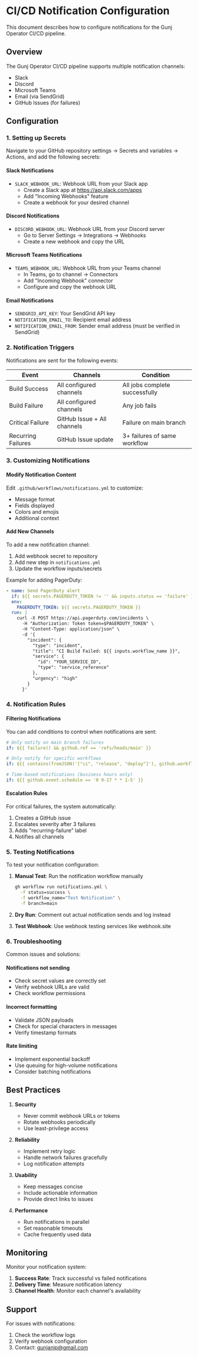 # CI/CD Notification Configuration

This document describes how to configure notifications for the Gunj Operator CI/CD pipeline.

## Overview

The Gunj Operator CI/CD pipeline supports multiple notification channels:
- Slack
- Discord
- Microsoft Teams
- Email (via SendGrid)
- GitHub Issues (for failures)

## Configuration

### 1. Setting up Secrets

Navigate to your GitHub repository settings → Secrets and variables → Actions, and add the following secrets:

#### Slack Notifications
- `SLACK_WEBHOOK_URL`: Webhook URL from your Slack app
  - Create a Slack app at https://api.slack.com/apps
  - Add "Incoming Webhooks" feature
  - Create a webhook for your desired channel

#### Discord Notifications
- `DISCORD_WEBHOOK_URL`: Webhook URL from your Discord server
  - Go to Server Settings → Integrations → Webhooks
  - Create a new webhook and copy the URL

#### Microsoft Teams Notifications
- `TEAMS_WEBHOOK_URL`: Webhook URL from your Teams channel
  - In Teams, go to channel → Connectors
  - Add "Incoming Webhook" connector
  - Configure and copy the webhook URL

#### Email Notifications
- `SENDGRID_API_KEY`: Your SendGrid API key
- `NOTIFICATION_EMAIL_TO`: Recipient email address
- `NOTIFICATION_EMAIL_FROM`: Sender email address (must be verified in SendGrid)

### 2. Notification Triggers

Notifications are sent for the following events:

| Event | Channels | Condition |
|-------|----------|-----------|
| Build Success | All configured channels | All jobs complete successfully |
| Build Failure | All configured channels | Any job fails |
| Critical Failure | GitHub Issue + All channels | Failure on main branch |
| Recurring Failures | GitHub Issue update | 3+ failures of same workflow |

### 3. Customizing Notifications

#### Modify Notification Content
Edit `.github/workflows/notifications.yml` to customize:
- Message format
- Fields displayed
- Colors and emojis
- Additional context

#### Add New Channels
To add a new notification channel:

1. Add webhook secret to repository
2. Add new step in `notifications.yml`
3. Update the workflow inputs/secrets

Example for adding PagerDuty:
```yaml
- name: Send PagerDuty alert
  if: ${{ secrets.PAGERDUTY_TOKEN != '' && inputs.status == 'failure' }}
  env:
    PAGERDUTY_TOKEN: ${{ secrets.PAGERDUTY_TOKEN }}
  run: |
    curl -X POST https://api.pagerduty.com/incidents \
      -H "Authorization: Token token=$PAGERDUTY_TOKEN" \
      -H "Content-Type: application/json" \
      -d '{
        "incident": {
          "type": "incident",
          "title": "CI Build Failed: ${{ inputs.workflow_name }}",
          "service": {
            "id": "YOUR_SERVICE_ID",
            "type": "service_reference"
          },
          "urgency": "high"
        }
      }'
```

### 4. Notification Rules

#### Filtering Notifications
You can add conditions to control when notifications are sent:

```yaml
# Only notify on main branch failures
if: ${{ failure() && github.ref == 'refs/heads/main' }}

# Only notify for specific workflows
if: ${{ contains(fromJSON('["ci", "release", "deploy"]'), github.workflow) }}

# Time-based notifications (business hours only)
if: ${{ github.event.schedule == '0 9-17 * * 1-5' }}
```

#### Escalation Rules
For critical failures, the system automatically:
1. Creates a GitHub issue
2. Escalates severity after 3 failures
3. Adds "recurring-failure" label
4. Notifies all channels

### 5. Testing Notifications

To test your notification configuration:

1. **Manual Test**: Run the notification workflow manually
   ```bash
   gh workflow run notifications.yml \
     -f status=success \
     -f workflow_name="Test Notification" \
     -f branch=main
   ```

2. **Dry Run**: Comment out actual notification sends and log instead

3. **Test Webhook**: Use webhook testing services like webhook.site

### 6. Troubleshooting

Common issues and solutions:

#### Notifications not sending
- Check secret values are correctly set
- Verify webhook URLs are valid
- Check workflow permissions

#### Incorrect formatting
- Validate JSON payloads
- Check for special characters in messages
- Verify timestamp formats

#### Rate limiting
- Implement exponential backoff
- Use queuing for high-volume notifications
- Consider batching notifications

## Best Practices

1. **Security**
   - Never commit webhook URLs or tokens
   - Rotate webhooks periodically
   - Use least-privilege access

2. **Reliability**
   - Implement retry logic
   - Handle network failures gracefully
   - Log notification attempts

3. **Usability**
   - Keep messages concise
   - Include actionable information
   - Provide direct links to issues

4. **Performance**
   - Run notifications in parallel
   - Set reasonable timeouts
   - Cache frequently used data

## Monitoring

Monitor your notification system:

1. **Success Rate**: Track successful vs failed notifications
2. **Delivery Time**: Measure notification latency
3. **Channel Health**: Monitor each channel's availability

## Support

For issues with notifications:
1. Check the workflow logs
2. Verify webhook configuration
3. Contact: gunjanjp@gmail.com
